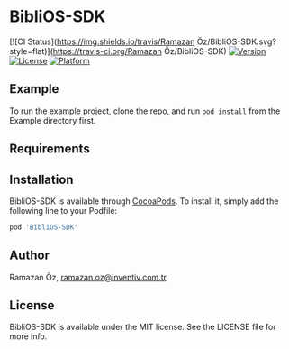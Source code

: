 # BibliOS-SDK

[![CI Status](https://img.shields.io/travis/Ramazan Öz/BibliOS-SDK.svg?style=flat)](https://travis-ci.org/Ramazan Öz/BibliOS-SDK)
[![Version](https://img.shields.io/cocoapods/v/BibliOS-SDK.svg?style=flat)](https://cocoapods.org/pods/BibliOS-SDK)
[![License](https://img.shields.io/cocoapods/l/BibliOS-SDK.svg?style=flat)](https://cocoapods.org/pods/BibliOS-SDK)
[![Platform](https://img.shields.io/cocoapods/p/BibliOS-SDK.svg?style=flat)](https://cocoapods.org/pods/BibliOS-SDK)

## Example

To run the example project, clone the repo, and run `pod install` from the Example directory first.

## Requirements

## Installation

BibliOS-SDK is available through [CocoaPods](https://cocoapods.org). To install
it, simply add the following line to your Podfile:

```ruby
pod 'BibliOS-SDK'
```

## Author

Ramazan Öz, ramazan.oz@inventiv.com.tr

## License

BibliOS-SDK is available under the MIT license. See the LICENSE file for more info.

